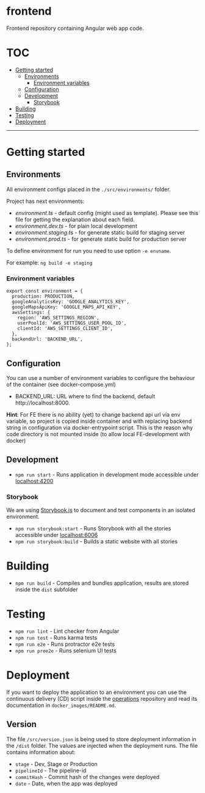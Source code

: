 frontend
=====

Frontend repository containing Angular web app code.

# TOC

* [Getting started](#getting-started)
  * [Environments](#environments)
    * [Environment variables](#environment-variables)
  * [Configuration](#configuration)
  * [Development](#development)
    * [Storybook](#storybook)
* [Building](#building)
* [Testing](#testing)
* [Deployment](#deployment)

----

# Getting started

## Environments

All environment configs placed in the `./src/environments/` folder.

Project has next environments:

* _environment.ts_ - default config (might used as template). Please see this file for getting the explanation about each field.
* _environment.dev.ts_ - for plain local development
* _environment.staging.ts_ - for generate static build for staging server
* _environment.prod.ts_ - for generate static build for production server

To define environment for run you need to use option `-e envname`.

For example: `ng build -e staging`

### Environment variables

```
export const environment = {
  production: PRODUCTION,
  googleAnalyticsKey: 'GOOGLE_ANALYTICS_KEY',
  googleMapsApiKey: 'GOOGLE_MAPS_API_KEY',
  awsSettings: {
    region: 'AWS_SETTINGS_REGION',
    userPoolId: 'AWS_SETTINGS_USER_POOL_ID',
    clientId: 'AWS_SETTINGS_CLIENT_ID',
  },
  backendUrl: 'BACKEND_URL',
};
```

## Configuration

You can use a number of environment variables to configure the behaviour of the container (see docker-compose.yml)

* BACKEND_URL: URL where to find the backend, default http://localhost:8000.


**Hint**: For FE there is no ability (yet) to change backend api url via env variable, so project is copied inside container and with replacing backend string in configuration via docker-entrypoint script.
This is the reason why code directory is not mounted inside (to allow local FE-development with docker)

## Development

* `npm run start` - Runs application in development mode accessible under [localhost:4200](http://localhost:4200)

### Storybook

We are using [Storybook.js](https://storybook.js.org/) to document and test components in an isolated environment.

* `npm run storybook:start` - Runs Storybook with all the stories accessible under [localhost:6006](http://localhost:6006)
* `npm run storybook:build` - Builds a static website with all stories

# Building

* `npm run build` - Compiles and bundles application, results are stored inside the `dist` subfolder

# Testing

* `npm run lint` - Lint checker from Angular
* `npm run test` - Runs karma tests
* `npm run e2e` - Runs protractor e2e tests
* `npm run pree2e` - Runs selenium UI tests

# Deployment

If you want to deploy the application to an environment you can use the continuous delivery (CD) script inside the [operations](https://bitbucket.org/immoatlas/operations) repository and read its documentation in `docker_images/README.md`.

## Version

The file `/src/version.json` is being used to store deployment information in the `/dist` folder. 
The values are injected when the deployment runs.
The file contains information about:

* `stage` - Dev, Stage or Production
* `pipelineId` - The pipeline-id
* `commitHash` - Commit hash of the changes were deployed
* `date` - Date, when the app was deployed
